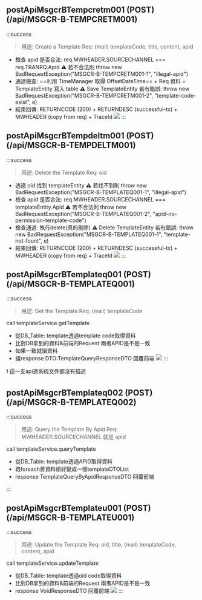 ## postApiMsgcrBTempcretm001 (POST) (/api/MSGCR-B-TEMPCRETM001)
:::success
> 用途: Create a Template
> Req: (mail) templateCode, title, content, apid

- 檢查 apid 是否合法: req.MWHEADER.SOURCECHANNEL === req.TRANRQ.Apid
:warning: 若不合法則 throw new BadRequestException("MSGCR-B-TEMPCRETM001-1", "illegal-apid")
- 通過檢查: ==利用 TimeManager 取得 OffsetDateTime== + Req 資料 = TemplateEntity 寫入 table
:warning: Save TemplateEntity 若有錯誤: throw new BadRequestException("MSGCR-B-TEMPCRETM001-2", "template-code-exist", e)
- 結束回傳: RETURNCODE (200) + RETURNDESC (successful-tx) + MWHEADER (copy from req) + TraceId
![](https://hackmd.io/_uploads/ByPSBdz93.png)
:::

## postApiMsgcrBTempdeltm001 (POST) (/api/MSGCR-B-TEMPDELTM001)
:::success
> 用途: Delete the Template
> Req: oid

- 透過 oid 找到 templateEntity
:warning: 若找不到則 throw new BadRequestException("MSGCR-B-TEMPLATEQ001-1", "illegal-apid")
- 檢查 apid 是否合法: req.MWHEADER.SOURCECHANNEL === templateEntity.Apid
:warning: 若不合法則 throw new BadRequestException("MSGCR-B-TEMPLATEQ001-2", "apid-no-permission-template-code")
- 檢查通過: 執行delete(真的刪除)
:warning: Delete TemplateEntity 若有錯誤: throw new BadRequestException("MSGCR-B-TEMPLATEQ001-1", "template-not-fount", e)
- 結束回傳: RETURNCODE (200) + RETURNDESC (successful-tx) + MWHEADER (copy from req) + TraceId
![](https://hackmd.io/_uploads/SyxwHuz52.png)
:::

## postApiMsgcrBTemplateq001 (POST) (/api/MSGCR-B-TEMPLATEQ001)
:::success
> 用途: Get the Template
> Req: (mail) templateCode

call templateService.getTemplate
- 從DB_Table: template透過template code取得資料
- 比對DB拿到的資料&前端的Request 兩者APID是不是一致
- 如果一致就組資料
- 組response DTO:TemplateQueryResponseDTO 回覆前端
![](https://hackmd.io/_uploads/SyDFBuGc3.png)
:::

:heavy_exclamation_mark: 這一支api連系統文件都沒有描述
## postApiMsgcrBTemplateq002 (POST) (/api/MSGCR-B-TEMPLATEQ002)
:::success
> 用途: Query the Template By Apid
> Req: MWHEADER.SOURCECHANNEL 就是 apid

call templateService.queryTemplate
- 從DB_Table: template透過APID取得資料
- 跑foreach將資料組好變成一個templateDTOList
- response TemplateQueryByApidResponseDTO 回覆前端

:::

## postApiMsgcrBTemplateu001 (POST) (/api/MSGCR-B-TEMPLATEU001)
:::success
> 用途: Update the Template
> Req: oid, title, (mail) templateCode, content, apid

call templateService.updateTemplate
- 從DB_Table: template透過oid code取得資料
- 比對DB拿到的資料&前端的Request 兩者APID是不是一致
- response VoidResponseDTO 回覆前端
![](https://hackmd.io/_uploads/rkTsB_zqn.png)
:::
